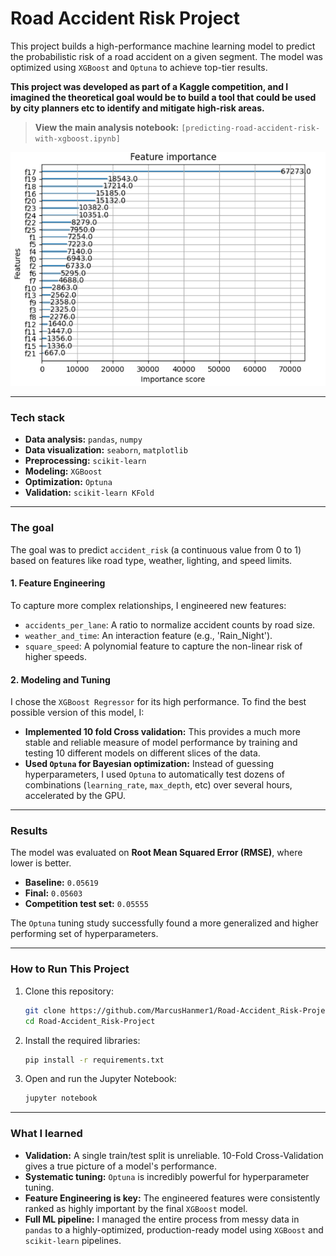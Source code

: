 # Road Accident Risk Project

This project builds a high-performance machine learning model to predict the probabilistic risk of a road accident on a given segment. The model was optimized using `XGBoost` and `Optuna` to achieve top-tier results.

**This project was developed as part of a Kaggle competition, and I imagined the theoretical goal would be to build a tool that could be used by city planners etc to identify and mitigate high-risk areas.**

> **View the main analysis notebook:** `[predicting-road-accident-risk-with-xgboost.ipynb]`

![Feature importance plot](feature_importance.png)

---

### Tech stack

* **Data analysis:** `pandas`, `numpy`
* **Data visualization:** `seaborn`, `matplotlib`
* **Preprocessing:** `scikit-learn`
* **Modeling:** `XGBoost`
* **Optimization:** `Optuna`
* **Validation:** `scikit-learn KFold`

---

### The goal 

The goal was to predict `accident_risk` (a continuous value from 0 to 1) based on features like road type, weather, lighting, and speed limits.

#### 1. Feature Engineering
To capture more complex relationships, I engineered new features:
* `accidents_per_lane`: A ratio to normalize accident counts by road size.
* `weather_and_time`: An interaction feature (e.g., 'Rain_Night').
* `square_speed`: A polynomial feature to capture the non-linear risk of higher speeds.

#### 2. Modeling and Tuning
I chose the `XGBoost Regressor` for its high performance. To find the best possible version of this model, I:
* **Implemented 10 fold Cross validation:** This provides a much more stable and reliable measure of model performance by training and testing 10 different models on different slices of the data.
* **Used `Optuna` for Bayesian optimization:** Instead of guessing hyperparameters, I used `Optuna` to automatically test dozens of combinations (`learning_rate`, `max_depth`, etc) over several hours, accelerated by the GPU.

---

### Results

The model was evaluated on **Root Mean Squared Error (RMSE)**, where lower is better.

* **Baseline:** `0.05619`
* **Final:** `0.05603`
* **Competition test set:** `0.05555`

The `Optuna` tuning study successfully found a more generalized and higher performing set of hyperparameters.

---

### How to Run This Project

1.  Clone this repository:
    ```bash
    git clone https://github.com/MarcusHanmer1/Road-Accident_Risk-Project
    cd Road-Accident_Risk-Project
    ```
2.  Install the required libraries:
    ```bash
    pip install -r requirements.txt
    ```
3.  Open and run the Jupyter Notebook:
    ```bash
    jupyter notebook
    ```

---

### What I learned

* **Validation:** A single train/test split is unreliable. 10-Fold Cross-Validation gives a true picture of a model's performance.
* **Systematic tuning:** `Optuna` is incredibly powerful for hyperparameter tuning.
* **Feature Engineering is key:** The engineered features were consistently ranked as highly important by the final `XGBoost` model.
* **Full ML pipeline:** I managed the entire process from messy data in `pandas` to a highly-optimized, production-ready model using `XGBoost` and `scikit-learn` pipelines.
